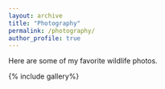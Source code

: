 ```yaml
---
layout: archive
title: "Photography"
permalink: /photography/
author_profile: true
---
```


Here are some of my favorite wildlife photos.

{% include gallery%}
<!-- {% include gallery caption="A collection of my photography." %} -->